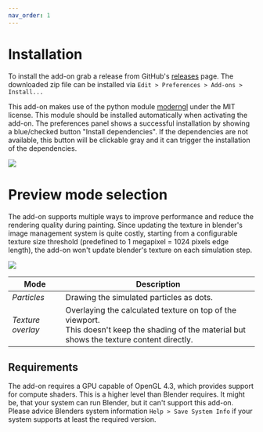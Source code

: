 ```yaml
---
nav_order: 1
---
```

# Installation

To install the add-on grab a release from GitHub's [releases](https://github.com/FrankFirsching/PAINTicle/releases)
page. The downloaded zip file can be installed via `Edit > Preferences > Add-ons > Install...`

This add-on makes use of the python module [moderngl](https://github.com/moderngl/moderngl) under the MIT license.
This module should be installed automatically when activating the add-on. The preferences panel shows a successful
installation by showing a blue/checked button "Install dependencies". If the dependencies are not available, this
button will be clickable gray and it can trigger the installation of the dependencies.

![]({{site.baseurl}}/images/painticle_preferences.png)

# Preview mode selection

The add-on supports multiple ways to improve performance and reduce the rendering quality during painting. Since
updating the texture in blender's image management system is quite costly, starting from a configurable texture size
threshold (predefined to 1 megapixel = 1024 pixels edge length), the add-on won't update blender's texture on each
simulation step.

![]({{site.baseurl}}/images/painticle_previewmode.jpg)

| Mode | Description |
| - | - |
| *Particles* | Drawing the simulated particles as dots. |
| *Texture overlay* | Overlaying the calculated texture on top of the viewport.<br>This doesn't keep the shading of the material but shows the texture content directly. |

## Requirements

The add-on requires a GPU capable of OpenGL 4.3, which provides support for compute shaders. This is a higher level
than Blender requires. It might be, that your system can run Blender, but it can't support this add-on. Please advice
Blenders system information `Help > Save System Info` if your system supports at least the required version.
